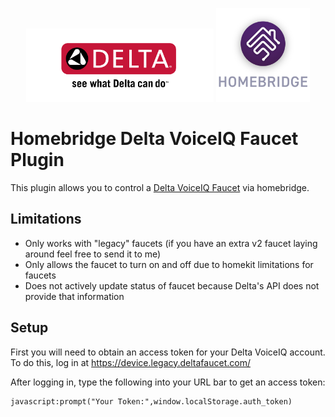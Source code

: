 
<p align="center">

<img src="deltalogo.png" width="300">
<img src="https://github.com/homebridge/branding/raw/master/logos/homebridge-wordmark-logo-vertical.png" width="150">

</p>


# Homebridge Delta VoiceIQ Faucet Plugin

This plugin allows you to control a [Delta VoiceIQ Faucet](https://www.deltafaucet.com/voiceiq) via homebridge. 

## Limitations
- Only works with "legacy" faucets (if you have an extra v2 faucet laying around feel free to send it to me)
- Only allows the faucet to turn on and off due to homekit limitations for faucets
- Does not actively update status of faucet because Delta's API does not provide that information

## Setup

First you will need to obtain an access token for your Delta VoiceIQ account. To do this, log in at https://device.legacy.deltafaucet.com/

After logging in, type the following into your URL bar to get an access token:

    javascript:prompt("Your Token:",window.localStorage.auth_token)
